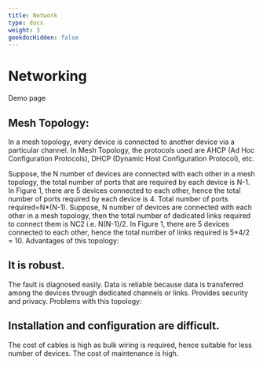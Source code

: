 ```yaml
---
title: Network
type: docs
weight: 3
geekdocHidden: false
---
```


# Networking

Demo page

## Mesh Topology:

In a mesh topology, every device is connected to another device via a particular channel. In Mesh Topology, the protocols used are AHCP (Ad Hoc Configuration Protocols), DHCP (Dynamic Host Configuration Protocol), etc.

Suppose, the N number of devices are connected with each other in a mesh topology, the total number of ports that are required by each device is N-1. In Figure 1, there are 5 devices connected to each other, hence the total number of ports required by each device is 4. Total number of ports required=N*(N-1).
Suppose, N number of devices are connected with each other in a mesh topology, then the total number of dedicated links required to connect them is NC2 i.e. N(N-1)/2. In Figure 1, there are 5 devices connected to each other, hence the total number of links required is 5*4/2 = 10.
Advantages of this topology: 

## It is robust.
The fault is diagnosed easily. Data is reliable because data is transferred among the devices through dedicated channels or links.
Provides security and privacy.
Problems with this topology: 

## Installation and configuration are difficult.
The cost of cables is high as bulk wiring is required, hence suitable for less number of devices.
The cost of maintenance is high.